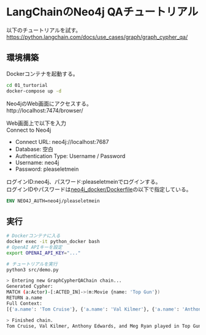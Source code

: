 # LangChainのNeo4j QAチュートリアル

以下のチュートリアルを試す。  
https://python.langchain.com/docs/use_cases/graph/graph_cypher_qa/

## 環境構築

Dockerコンテナを起動する。  
```bash
cd 01_turtorial
docker-compose up -d
```

Neo4jのWeb画面にアクセスする。  
http://localhost:7474/browser/  

Web画面上で以下を入力  
Connect to Neo4j  
* Connect URL: neo4j://localhost:7687
* Database: 空白
* Authentication Type: Username / Password
* Username: neo4j
* Password: pleaseletmein

ログインID:neo4j、パスワード:pleaseletmeinでログインする。  
ログインIDやパスワードは[neo4j_docker/Dockerfile](neo4j_docker/Dockerfile)の以下で指定している。
```Dockerfile
ENV NEO4J_AUTH=neo4j/pleaseletmein  
```

## 実行

```bash
# Dockerコンテナに入る
docker exec -it python_docker bash
# OpenAI APIキーを設定
export OPENAI_API_KEY="..."

# チュートリアルを実行
python3 src/demo.py

> Entering new GraphCypherQAChain chain...
Generated Cypher:
MATCH (a:Actor)-[:ACTED_IN]->(m:Movie {name: 'Top Gun'})
RETURN a.name
Full Context:
[{'a.name': 'Tom Cruise'}, {'a.name': 'Val Kilmer'}, {'a.name': 'Anthony Edwards'}, {'a.name': 'Meg Ryan'}]

> Finished chain.
Tom Cruise, Val Kilmer, Anthony Edwards, and Meg Ryan played in Top Gun.
```

